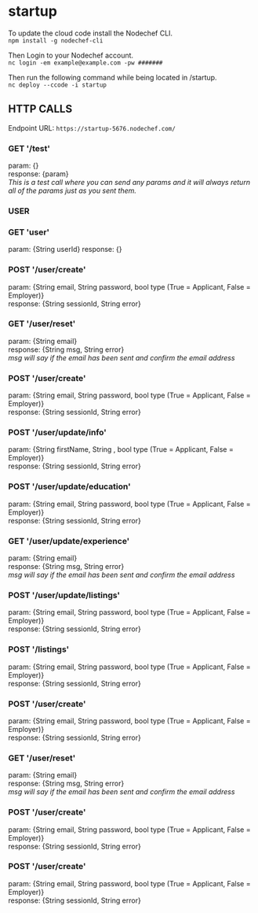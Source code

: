 # startup
To update the cloud code install the Nodechef CLI.  
`npm install -g nodechef-cli`
  
Then Login to your Nodechef account.  
`nc login -em example@example.com -pw #######`  
  
Then run the following command while being located in /startup.  
`nc deploy --ccode -i startup`
  
## **HTTP CALLS**

Endpoint URL: `https://startup-5676.nodechef.com/`  

### GET '/test'  
param: {}  
response: {param}  
*This is a test call where you can send any params and it will always return all of the params just as you sent them.*

### USER  
### GET 'user'
param: {String userId}
response: {}

### POST '/user/create'  
param: {String email, String password, bool type (True = Applicant, False = Employer)}  
response: {String sessionId, String error}  
  
### GET '/user/reset'  
param: {String email}  
response: {String msg, String error}  
*msg will say if the email has been sent and confirm the email address*
  
### POST '/user/create'  
param: {String email, String password, bool type (True = Applicant, False = Employer)}  
response: {String sessionId, String error} 
  
### POST '/user/update/info'  
param: {String firstName, String , bool type (True = Applicant, False = Employer)}  
response: {String sessionId, String error} 
  
### POST '/user/update/education'  
param: {String email, String password, bool type (True = Applicant, False = Employer)}  
response: {String sessionId, String error}  
  
### GET '/user/update/experience'  
param: {String email}  
response: {String msg, String error}  
*msg will say if the email has been sent and confirm the email address*
  
### POST '/user/update/listings'  
param: {String email, String password, bool type (True = Applicant, False = Employer)}  
response: {String sessionId, String error} 



### POST '/listings'  
param: {String email, String password, bool type (True = Applicant, False = Employer)}  
response: {String sessionId, String error} 




### POST '/user/create'  
param: {String email, String password, bool type (True = Applicant, False = Employer)}  
response: {String sessionId, String error}  


### GET '/user/reset'  
param: {String email}  
response: {String msg, String error}  
*msg will say if the email has been sent and confirm the email address*


### POST '/user/create'  
param: {String email, String password, bool type (True = Applicant, False = Employer)}  
response: {String sessionId, String error} 


### POST '/user/create'  
param: {String email, String password, bool type (True = Applicant, False = Employer)}  
response: {String sessionId, String error} 
